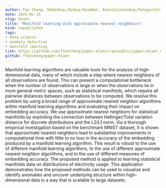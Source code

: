 ```yaml
---
author: Fan Cheng, Rob&nbsp;J&nbsp;Hyndman, Anastasios&nbsp;Panagiotelis
date: 2021-02-15
slug: mlann
title: "Manifold learning with approximate nearest neighbours"
kind: unpublished
tags:
- data science
- anomaly detection
- manifold learning
link: https://github.com/ffancheng/paper-mlann/raw/public/paper/mlann_ebs.pdf
github: ffancheng/paper-mlann
---
```


Manifold learning algorithms are valuable tools for the analysis of high-dimensional data, many of which include a step where nearest neighbors of all observations are found. This can present a computational bottleneck when the number of observations is large or when the observations lie in more general metric spaces, such as statistical manifolds, which require all pairwise distances between observations to be computed. We resolve this problem by using a broad range of approximate nearest neighbor algorithms within manifold learning algorithms and evaluating their impact on embedding accuracy. We use approximate nearest neighbors for statistical manifolds by exploiting the connection between Hellinger/Total variation distance for discrete distributions and the L2/L1 norm. Via a thorough empirical investigation based on the benchmark MNIST dataset, it is shown that approximate nearest neighbors lead to substantial improvements in computational time with little to no loss in the accuracy of the embedding produced by a manifold learning algorithm. This result is robust to the use of different manifold learning algorithms, to the use of different approximate nearest neighbor algorithms, and to the use of different measures of embedding accuracy. The proposed method is applied to learning statistical manifolds data on distributions of electricity usage. This application demonstrates how the proposed methods can be used to visualize and identify anomalies and uncover underlying structure within high-dimensional data in a way that is scalable to large datasets.
